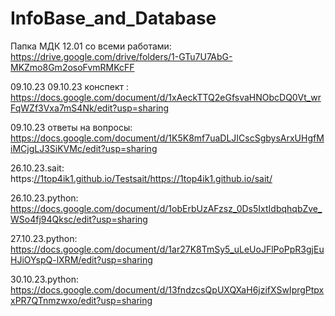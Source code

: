 # InfoBase_and_Database
Папка МДК 12.01 со всеми работами: https://drive.google.com/drive/folders/1-GTu7U7AbG-MKZmo8Gm2osoFvmRMKcFF

09.10.23 09.10.23 конспект : https://docs.google.com/document/d/1xAeckTTQ2eGfsvaHNObcDQ0Vt_wrFqWZf3Vxa7mS4Nk/edit?usp=sharing 

09.10.23 ответы на вопросы: https://docs.google.com/document/d/1K5K8mf7uaDLJICscSgbysArxUHgfMiMCjgLJ3SiKVMc/edit?usp=sharing

26.10.23.sait: https:[//1top4ik1.github.io/Testsait/](https://1top4ik1.github.io/sait/)https://1top4ik1.github.io/sait/

26.10.23.python: https://docs.google.com/document/d/1obErbUzAFzsz_0Ds5IxtIdbqhqbZve_WSo4fj94Qksc/edit?usp=sharing

27.10.23.python: https://docs.google.com/document/d/1ar27K8TmSy5_uLeUoJFlPoPpR3gjEuHJiOYspQ-lXRM/edit?usp=sharing

30.10.23.python: https://docs.google.com/document/d/13fndzcsQpUXQXaH6jzifXSwIprgPtpxxPR7QTnmzwxo/edit?usp=sharing
